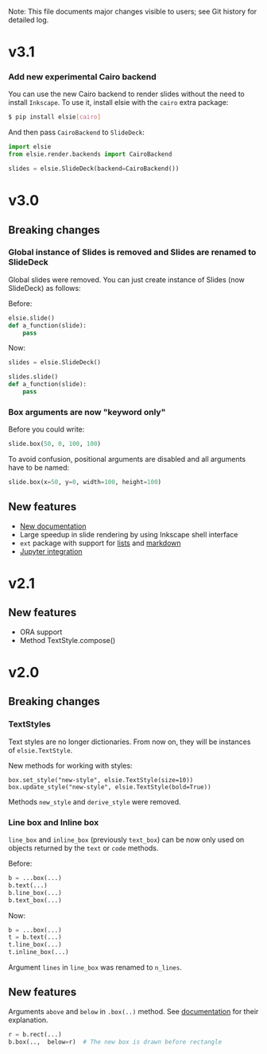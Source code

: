 Note: This file documents major changes visible to users; see Git history for detailed log.

# v3.1
### Add new experimental Cairo backend
You can use the new Cairo backend to render slides without the need to install `Inkscape`.
To use it, install elsie with the `cairo` extra package:
```bash
$ pip install elsie[cairo]
```

And then pass `CairoBackend` to `SlideDeck`:
```python
import elsie
from elsie.render.backends import CairoBackend

slides = elsie.SlideDeck(backend=CairoBackend())
```

# v3.0

## Breaking changes

### Global instance of Slides is removed and Slides are renamed to SlideDeck

Global slides were removed. You can just create instance of Slides (now SlideDeck)
as follows:

Before:
```python
elsie.slide()
def a_function(slide):
    pass
```

Now:
```python
slides = elsie.SlideDeck()

slides.slide()
def a_function(slide):
    pass
```

### Box arguments are now "keyword only"

Before you could write:

```python
slide.box(50, 0, 100, 100)
```

To avoid confusion, positional arguments are disabled and all arguments have to be named:

```python
slide.box(x=50, y=0, width=100, height=100)
```


## New features

* [New documentation](https://spirali.github.io/elsie/)
* Large speedup in slide rendering by using Inkscape shell interface
* `ext` package with support for [lists](https://spirali.github.io/elsie/userguide/lists/) and [markdown](https://spirali.github.io/elsie/userguide/lists/)
* [Jupyter integration](https://spirali.github.io/elsie/userguide/jupyter/)


# v2.1

## New features

* ORA support
* Method TextStyle.compose()

# v2.0
## Breaking changes
### TextStyles
Text styles are no longer dictionaries. From now on, they will be instances of `elsie.TextStyle`.

New methods for working with styles:

```
box.set_style("new-style", elsie.TextStyle(size=10))
box.update_style("new-style", elsie.TextStyle(bold=True))
```

Methods `new_style` and `derive_style` were removed.

### Line box and Inline box
`line_box` and `inline_box` (previously `text_box`) can be now only used on objects returned by
the `text` or `code` methods.

Before:
```python
b = ...box(...)
b.text(...)
b.line_box(...)
b.text_box(...)
```

Now:
```python
b = ...box(...)
t = b.text(...)
t.line_box(...)
t.inline_box(...)
```

Argument `lines` in `line_box` was renamed to `n_lines`.

## New features
Arguments `above` and `below` in `.box(..)` method. See
[documentation](https://spirali.github.io/elsie/userguide/layout/#modifying-render-order)
for their explanation.
```python
r = b.rect(...)
b.box(..,  below=r)  # The new box is drawn before rectangle
```
